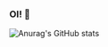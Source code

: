 ### OI! 👋

![Anurag's GitHub stats](https://github-readme-stats.vercel.app/api?username=ThurzimZK&show_icons=true&theme=dark)

